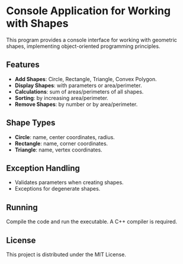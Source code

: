 # Console Application for Working with Shapes

This program provides a console interface for working with geometric shapes, implementing object-oriented programming principles.

## Features

- **Add Shapes**: Circle, Rectangle, Triangle, Convex Polygon.
- **Display Shapes**: with parameters or area/perimeter.
- **Calculations**: sum of areas/perimeters of all shapes.
- **Sorting**: by increasing area/perimeter.
- **Remove Shapes**: by number or by area/perimeter.

## Shape Types

- **Circle**: name, center coordinates, radius.
- **Rectangle**: name, corner coordinates.
- **Triangle**: name, vertex coordinates.

## Exception Handling

- Validates parameters when creating shapes.
- Exceptions for degenerate shapes.

## Running

Compile the code and run the executable. A C++ compiler is required.

## License

This project is distributed under the MIT License.
